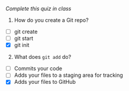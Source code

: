 *Complete this quiz in class*

1. How do you create a Git repo?

- [ ] git create
- [ ] git start
- [X] git init

2. What does `git add` do?

- [ ] Commits your code
- [ ] Adds your files to a staging area for tracking
- [X] Adds your files to GitHub
